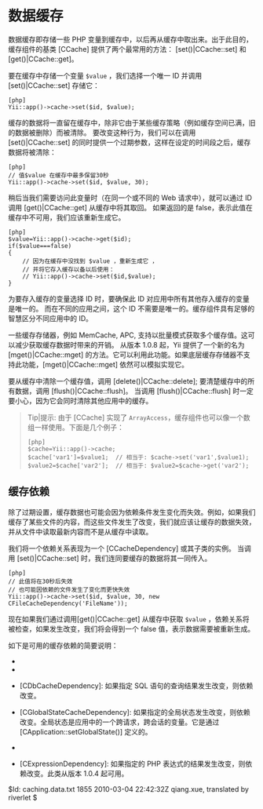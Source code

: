 数据缓存
============

数据缓存即存储一些 PHP 变量到缓存中，以后再从缓存中取出来。出于此目的，缓存组件的基类 [CCache]
提供了两个最常用的方法： [set()|CCache::set] 和 [get()|CCache::get]。

要在缓存中存储一个变量 `$value` ，我们选择一个唯一 ID 并调用 [set()|CCache::set] 存储它：

~~~
[php]
Yii::app()->cache->set($id, $value);
~~~

缓存的数据将一直留在缓存中，除非它由于某些缓存策略（例如缓存空间已满，旧的数据被删除）而被清除。
要改变这种行为，我们可以在调用  [set()|CCache::set]  的同时提供一个过期参数，这样在设定的时间段之后，缓存数据将被清除：

~~~
[php]
// 值$value 在缓存中最多保留30秒
Yii::app()->cache->set($id, $value, 30);
~~~

稍后当我们需要访问此变量时（在同一个或不同的 Web 请求中），就可以通过 ID 调用 [get()|CCache::get] 从缓存中将其取回。
如果返回的是 false，表示此值在缓存中不可用，我们应该重新生成它。

~~~
[php]
$value=Yii::app()->cache->get($id);
if($value===false)
{
	// 因为在缓存中没找到 $value ，重新生成它 ，
	// 并将它存入缓存以备以后使用：
	// Yii::app()->cache->set($id,$value);
}
~~~

为要存入缓存的变量选择 ID 时，要确保此 ID 对应用中所有其他存入缓存的变量是唯一的。
而在不同的应用之间，这个 ID 不需要是唯一的。缓存组件具有足够的智慧区分不同应用中的 ID。

一些缓存存储器，例如 MemCache, APC, 支持以批量模式获取多个缓存值。这可以减少获取缓存数据时带来的开销。
从版本  1.0.8 起，Yii 提供了一个新的名为
[mget()|CCache::mget] 的方法。它可以利用此功能。如果底层缓存存储器不支持此功能，[mget()|CCache::mget] 依然可以模拟实现它。

要从缓存中清除一个缓存值，调用 [delete()|CCache::delete]; 要清楚缓存中的所有数据，调用 [flush()|CCache::flush]。
当调用 [flush()|CCache::flush] 时一定要小心，因为它会同时清除其他应用中的缓存。

> Tip|提示: 由于 [CCache] 实现了 `ArrayAccess`，缓存组件也可以像一个数组一样使用。下面是几个例子：
> ~~~
> [php]
> $cache=Yii::app()->cache;
> $cache['var1']=$value1;  // 相当于: $cache->set('var1',$value1);
> $value2=$cache['var2'];  // 相当于: $value2=$cache->get('var2');
> ~~~

缓存依赖
----------------

除了过期设置，缓存数据也可能会因为依赖条件发生变化而失效。例如，如果我们缓存了某些文件的内容，而这些文件发生了改变，我们就应该让缓存的数据失效，
并从文件中读取最新内容而不是从缓存中读取。

我们将一个依赖关系表现为一个 [CCacheDependency] 或其子类的实例。
当调用   [set()|CCache::set] 时，我们连同要缓存的数据将其一同传入。

~~~
[php]
// 此值将在30秒后失效
// 也可能因依赖的文件发生了变化而更快失效
Yii::app()->cache->set($id, $value, 30, new CFileCacheDependency('FileName'));
~~~

现在如果我们通过调用[get()|CCache::get] 从缓存中获取 `$value` ，依赖关系将被检查，如果发生改变，我们将会得到一个 false 值，表示数据需要被重新生成。

如下是可用的缓存依赖的简要说明：

   - [CFileCacheDependency]: 如果文件的最后修改时间发生改变，则依赖改变。

   - [CDirectoryCacheDependency]: 如果目录和其子目录中的文件发生改变，则依赖改变。

   - [CDbCacheDependency]: 如果指定 SQL 语句的查询结果发生改变，则依赖改变。

   - [CGlobalStateCacheDependency]: 如果指定的全局状态发生改变，则依赖改变。全局状态是应用中的一个跨请求，跨会话的变量。它是通过 [CApplication::setGlobalState()] 定义的。

   - [CChainedCacheDependency]: 如果链中的任何依赖发生改变，则此依赖改变。

   - [CExpressionDependency]: 如果指定的 PHP 表达式的结果发生改变，则依赖改变。此类从版本 1.0.4 起可用。

<div class="revision">$Id: caching.data.txt 1855 2010-03-04 22:42:32Z qiang.xue, translated by riverlet $</div>